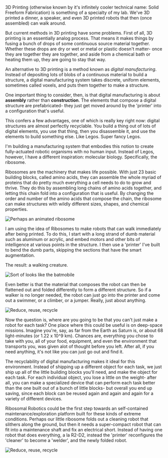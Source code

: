 3D Printing (otherwise known by it's infinitely cooler technical name: Solid Freeform Fabrication) is something of a specialty of my lab. We've 3D printed a dinner, a speaker, and even 3D printed robots that then (once assembled) can walk around.

But current methods in 3D printing have some problems. First of all, 3D printing is an essentially analog process. That means it makes things by fusing a bunch of drops of some continuous source material together. Whether these drops are dry or wet or metal or plastic doesn't matter- once they are together they are together, and aside from a chemical bath or heating them up, they are going to stay that way.

An alternative to 3D printing is a method known as _digital manufacturing_. Instead of depositing lots of blobs of a continuous material to build a structure, a digital manufacturing system takes discrete, uniform elements, sometimes called voxels, and puts them together to make a structure. 

One important thing to consider, then, is that digital manufacturing is about **assembly** rather than **construction**. The elements that compose a digital structure are prefabricated- they just get moved around by the 'printer' into a configuration that's useful. 

This confers a few advantages, one of which is really key right now: digital structures are almost perfectly recyclable. You build a thing out of lots of digital elements, you use that thing, then you disassemble it, and use the elements to build something else. Like Legos. Super fancy Legos.

I'm building a manufacturing system that embodies this notion to create fully-actuated robotic organisms with no human input. Instead of Legos, however, I have a different inspiration: molecular biology. Specifically, the ribosome. 

Ribosomes are the machinery that makes life possible. With just 23 basic building blocks, called amino acids, they can assemble the whole myriad of proteins that do pretty much everything a cell needs to do to grow and thrive. They do this by assembling long chains of amino acids together, and letting this chain fold into a configuration that is useful. By changing the order and number of the amino acids that compose the chain, the ribosome can make structures with wildly different sizes, shapes, and chemical properties.

![Perhaps an animated ribosome](http://upload.wikimedia.org/wikipedia/commons/9/94/Protein_translation.gif)

I am using the idea of Ribosomes to make robots that can walk immediately after being printed. To do this, I start with a long strand of dumb material such as aluminum or acrylic, and embed motors and other bits of intelligence at various points in the structure. I then use a 'printer' I've built to bend the dumb parts, skipping the sections that have the smart augmentation. 

The result: a walking creature.

![Sort of looks like the batmobile](@path/walker.png)

Even better is that the material that composes the robot can then be flattened out and folded differently to form a different structure. So if a walker is no longer needed, the robot can just go into the printer and come out a swimmer, or a climber, or a jumper. Really, just about anything.

![Reduce, reuse, recycle](@path/recycle.png)
 
Now the question is, where are you going to be that you can't just make a robot for each task? One place where this could be useful is on deep-space missions. Imagine you're, say, as far from the Earth as Saturn is, or about 68 light-minutes (or 1.22 x 10^9 km). Chances are, everything you chose to take with you, all of your food, equipment, and even the environment that transports you, was given alot of thought before you left. After all, if you need anything, it's not like you can just go out and find it. 

The recyclability of digital manufacturing makes it ideal for this environment. Instead of shipping up a different object for each task, we just ship up all of the little building blocks you'll need, and make the object for each task. For each individual object, you lose a little on the weight- after all, you can make a specialized device that can perform each task better than the one built out of a bunch of little blocks- but overall you end up saving, since each block can be reused again and again and again for a variety of different devices.

Ribosomal Robotics could be the first step towards an self-contained maintenance/exploration platform built for these kinds of extreme conditions. Perhaps our little ribosome folds out a cleaning robot that slithers along the ground, but then it needs a super-compact robot that can fit into a maintenance shaft and fix an electrical short. Instead of having one robot that does everything, a la R2-D2, instead the 'printer' reconfigures the 'cleaner' to become a 'welder', and the newly folded robot. 

![Reduce, reuse, recycle](@path/R2_repair.png)

